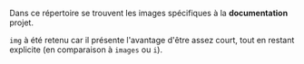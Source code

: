 Dans ce répertoire se trouvent les images spécifiques à la **documentation** projet.

`img` à été retenu car il présente l'avantage d'être assez court, tout en restant explicite (en comparaison à `images` ou `i`).